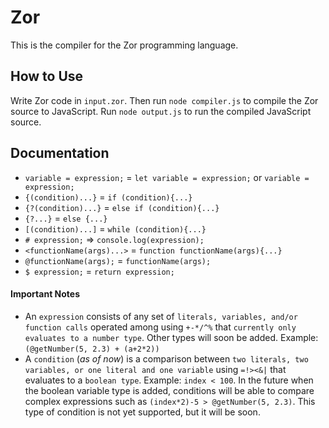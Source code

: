 # Zor
This is the compiler for the Zor programming language.
## How to Use
Write Zor code in `input.zor`. Then run `node compiler.js` to compile the Zor source to JavaScript. Run `node output.js` to run the compiled JavaScript source.
## Documentation
* `variable = expression;` = `let variable = expression;` or `variable = expression;`
* `{(condition)...}` = `if (condition){...}`
* `{?(condition)...}` = `else if (condition){...}`
* `{?...}` = `else {...}`
* `[(condition)...]` = `while (condition){...}`
* `# expression;` => `console.log(expression);`
* `<functionName(args)...>` = `function functionName(args){...}`
* `@functionName(args);` = `functionName(args);`
* `$ expression;` = `return expression;`
#### Important Notes
* An `expression` consists of any set of `literals, variables, and/or function calls` operated among using `+-*/^%` that `currently only evaluates to a number type`. Other types will soon be added. Example: `(@getNumber(5, 2.3) + (a+2*2))`
* A `condition` (*as of now*) is a comparison between `two literals, two variables, or one literal and one variable` using `=!><&|` that evaluates to a `boolean type`. Example: `index < 100`. In the future when the boolean variable type is added, conditions will be able to compare complex expressions such as `(index*2)-5 > @getNumber(5, 2.3)`. This type of condition is not yet supported, but it will be soon.
